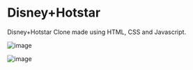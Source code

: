 # Disney+Hotstar

Disney+Hotstar Clone made using HTML, CSS and Javascript.

![image](https://user-images.githubusercontent.com/68678264/128846140-f47698a2-b047-4070-8bd3-2ee49f60dc7e.png)

![image](https://user-images.githubusercontent.com/68678264/128846201-363b8844-3774-4421-934b-06833c217f25.png)
